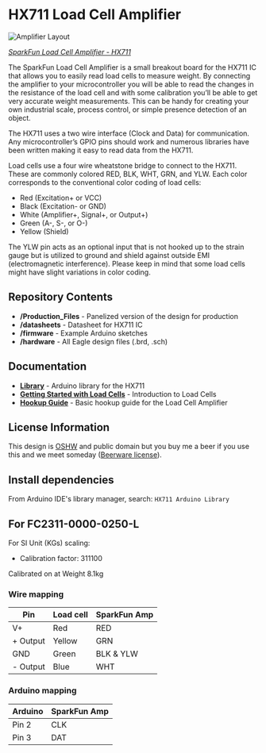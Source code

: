 # HX711 Load Cell Amplifier

![Amplifier Layout](https://cdn.sparkfun.com/assets/parts/1/0/3/9/5/13230-01.jpg)

*[SparkFun Load Cell Amplifier - HX711](https://www.sparkfun.com/products/13230)*

The SparkFun Load Cell Amplifier is a small breakout board for the HX711 IC that allows you to easily read load cells to measure weight. By connecting the amplifier to your microcontroller you will be able to read the changes in the resistance of the load cell and with some calibration you’ll be able to get very accurate weight measurements. This can be handy for creating your own industrial scale, process control, or simple presence detection of an object.

The HX711 uses a two wire interface (Clock and Data) for communication. Any microcontroller’s GPIO pins should work and numerous libraries have been written making it easy to read data from the HX711.

Load cells use a four wire wheatstone bridge to connect to the HX711. These are commonly colored RED, BLK, WHT, GRN, and YLW. Each color corresponds to the conventional color coding of load cells:

* Red (Excitation+ or VCC)
* Black (Excitation- or GND)
* White (Amplifier+, Signal+, or Output+)
* Green (A-, S-, or O-)
* Yellow (Shield)

The YLW pin acts as an optional input that is not hooked up to the strain gauge but is utilized to ground and shield against outside EMI (electromagnetic interference). Please keep in mind that some load cells might have slight variations in color coding.

## Repository Contents

* **/Production_Files** - Panelized version of the design for production
* **/datasheets** - Datasheet for HX711 IC
* **/firmware** - Example Arduino sketches
* **/hardware** - All Eagle design files (.brd, .sch)

## Documentation

* **[Library](https://github.com/bogde/HX711)** - Arduino library for the HX711
* **[Getting Started with Load Cells](https://learn.sparkfun.com/tutorials/getting-started-with-load-cells)** - Introduction to Load Cells
* **[Hookup Guide](https://learn.sparkfun.com/tutorials/load-cell-amplifier-hx711-breakout-hookup-guide)** - Basic hookup guide for the Load Cell Amplifier

## License Information

This design is [OSHW](http://www.oshwa.org/definition/) and public domain but you buy me a beer if you use this and we meet someday ([Beerware license](http://en.wikipedia.org/wiki/Beerware)).

## Install dependencies

From Arduino IDE's library manager, search: `HX711 Arduino Library`

## For FC2311-0000-0250-L

For SI Unit (KGs) scaling:

* Calibration factor: 311100

Calibrated on at Weight 8.1kg

### Wire mapping

| Pin | Load cell | SparkFun Amp |
|-----|-----------|--------------|
| V+ | Red | RED |
| + Output | Yellow | GRN |
| GND | Green | BLK & YLW |
| - Output | Blue | WHT |

### Arduino mapping

| Arduino | SparkFun Amp |
|---------|--------------|
| Pin 2 | CLK |
| Pin 3 | DAT |
